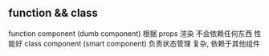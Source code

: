 ## function && class
function component (dumb component) 根据 props 渲染 不会依赖任何东西 性能好
class component (smart component) 负责状态管理 复杂, 依赖于其他组件